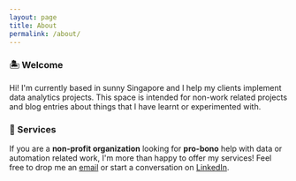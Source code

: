 ```yaml
---
layout: page
title: About
permalink: /about/
---
```


### 🏝️ Welcome
Hi! I'm currently based in sunny Singapore and I help my clients implement data analytics projects. This space is intended for non-work related projects and blog entries about things that I have learnt or experimented with.  
  
  
### 🤗 Services
If you are a **non-profit organization** looking for **pro-bono** help with data or automation related work, I'm more than happy to offer my services!
Feel free to drop me an [email](mailto:tyforfeedback@gmail.com) or start a conversation on [LinkedIn](https://www.linkedin.com/in/iiaen).
